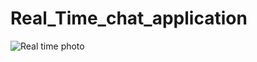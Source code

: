 # Real_Time_chat_application
![Real time photo](https://user-images.githubusercontent.com/86675294/197357019-3df1702f-f5f7-4fd3-baf0-4208c7bbfe9f.png)
